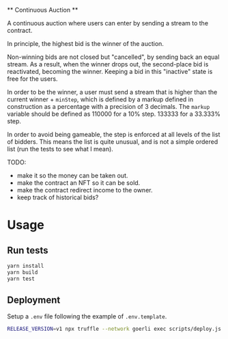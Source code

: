 ** Continuous Auction **

A continuous auction where users can enter by sending a stream to the contract.

In principle, the highest bid is the winner of the auction.

Non-winning bids are not closed but "cancelled", by sending back an equal stream. As a result, when the winner drops out, the second-place bid is reactivated, becoming the winner. Keeping a bid in this "inactive" state is free for the users.

In order to be the winner, a user must send a stream that is higher than the current winner + `minStep`, which is defined by a markup defined in construction as a percentage with a precision of 3 decimals. The `markup` variable should be defined as 110000 for a 10% step. 133333 for a 33.333% step.

In order to avoid being gameable, the step is enforced at all levels of the list of bidders. This means the list is quite unusual, and is not a simple ordered list (run the tests to see what I mean).

TODO:

- make it so the money can be taken out.
- make the contract an NFT so it can be sold.
- make the contract redirect income to the owner.
- keep track of historical bids?

# Usage

## Run tests

```bash
yarn install
yarn build
yarn test
```

## Deployment

Setup a `.env` file following the example of `.env.template`.

```bash
RELEASE_VERSION=v1 npx truffle --network goerli exec scripts/deploy.js
```
